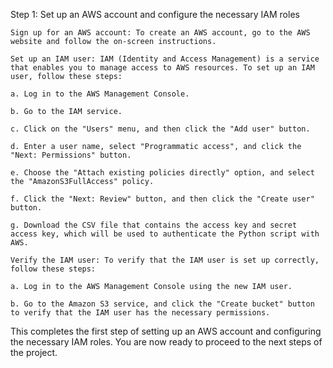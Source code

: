 

Step 1: Set up an AWS account and configure the necessary IAM roles

    Sign up for an AWS account: To create an AWS account, go to the AWS website and follow the on-screen instructions.

    Set up an IAM user: IAM (Identity and Access Management) is a service that enables you to manage access to AWS resources. To set up an IAM user, follow these steps:

    a. Log in to the AWS Management Console.

    b. Go to the IAM service.

    c. Click on the "Users" menu, and then click the "Add user" button.

    d. Enter a user name, select "Programmatic access", and click the "Next: Permissions" button.

    e. Choose the "Attach existing policies directly" option, and select the "AmazonS3FullAccess" policy.

    f. Click the "Next: Review" button, and then click the "Create user" button.

    g. Download the CSV file that contains the access key and secret access key, which will be used to authenticate the Python script with AWS.

    Verify the IAM user: To verify that the IAM user is set up correctly, follow these steps:

    a. Log in to the AWS Management Console using the new IAM user.

    b. Go to the Amazon S3 service, and click the "Create bucket" button to verify that the IAM user has the necessary permissions.

This completes the first step of setting up an AWS account and configuring the necessary IAM roles. You are now ready to proceed to the next steps of the project.
